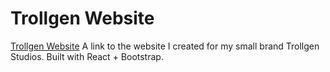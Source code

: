 # Trollgen Website
[Trollgen Website](https://github.com/Tej-Sharma/trollgen-website/blob/master/trollgen_website.JPG)
A link to the website I created for my small brand Trollgen Studios. Built with React + Bootstrap.

